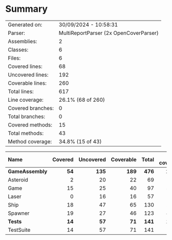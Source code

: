 ﻿# Summary
|||
|:---|:---|
| Generated on: | 30/09/2024 - 10:58:31 |
| Parser: | MultiReportParser (2x OpenCoverParser) |
| Assemblies: | 2 |
| Classes: | 6 |
| Files: | 6 |
| Covered lines: | 68 |
| Uncovered lines: | 192 |
| Coverable lines: | 260 |
| Total lines: | 617 |
| Line coverage: | 26.1% (68 of 260) |
| Covered branches: | 0 |
| Total branches: | 0 |
| Covered methods: | 15 |
| Total methods: | 43 |
| Method coverage: | 34.8% (15 of 43) |

|**Name**|**Covered**|**Uncovered**|**Coverable**|**Total**|**Line coverage**|**Covered**|**Total**|**Branch coverage**|**Covered**|**Total**|**Method coverage**|
|:---|---:|---:|---:|---:|---:|---:|---:|---:|---:|---:|---:|
|**GameAssembly**|**54**|**135**|**189**|**476**|**28.5%**|**0**|**0**|****|**12**|**32**|**37.5%**|
|Asteroid|2|20|22|69|9%|0|0||1|5|20%|
|Game|15|25|40|97|37.5%|0|0||4|7|57.1%|
|Laser|0|16|16|57|0%|0|0||0|2|0%|
|Ship|18|47|65|130|27.6%|0|0||4|10|40%|
|Spawner|19|27|46|123|41.3%|0|0||3|8|37.5%|
|**Tests**|**14**|**57**|**71**|**141**|**19.7%**|**0**|**0**|****|**3**|**11**|**27.2%**|
|TestSuite|14|57|71|141|19.7%|0|0||3|11|27.2%|
